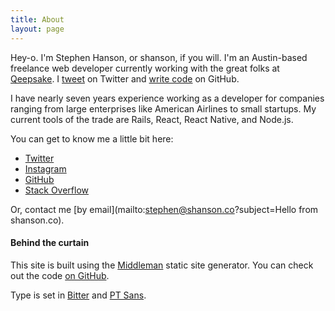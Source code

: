 ```yaml
---
title: About
layout: page
---
```


Hey-o. I'm Stephen Hanson, or shanson, if you will. I'm an Austin-based freelance web developer currently working with the great folks at [Qeepsake](https://qeepsake.co). I [tweet](http://twitter.com/stephenhanson) on Twitter and [write code](http://github.com/stevehanson) on GitHub.

I have nearly seven years experience working as a developer for companies ranging from large enterprises like American Airlines to small startups. My current tools of the trade are Rails, React, React Native, and Node.js.

You can get to know me a little bit here:

* [Twitter](http://twitter.com/stephenhanson)
* [Instagram](http://instagram.com/steve_hanson)
* [GitHub](http://github.com/stevehanson)
* [Stack Overflow](http://stackoverflow.com/users/680847/steve-hanson)

Or, contact me [by email](mailto:stephen@shanson.co?subject=Hello from shanson.co).

#### Behind the curtain

This site is built using the [Middleman](https://middlemanapp.com/) static site generator. You can check out the code [on GitHub](https://github.com/stevehanson/shanson-co).

Type is set in [Bitter](http://www.huertatipografica.com/fonts/bitter-ht) and [PT Sans](http://www.paratype.com/public/).
